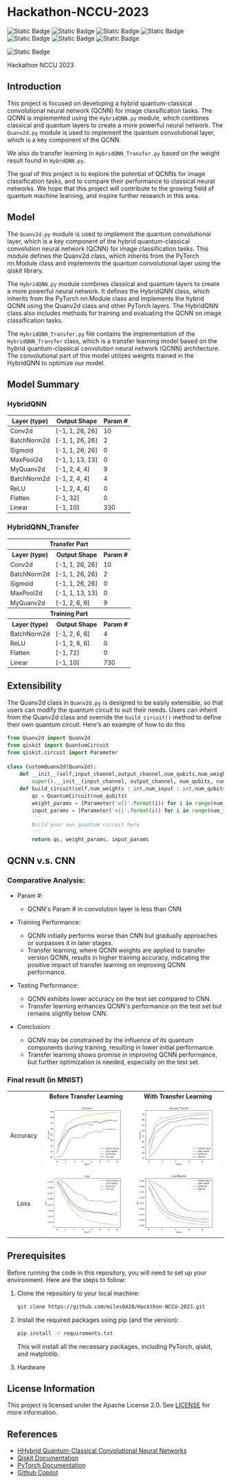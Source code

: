 # Hackathon-NCCU-2023
![Static Badge](https://img.shields.io/badge/Python-blue)
![Static Badge](https://img.shields.io/badge/PyTorch-red)
![Static Badge](https://img.shields.io/badge/Qiskit-orange)
![Static Badge](https://img.shields.io/badge/QML-yellow)
![Static Badge](https://img.shields.io/badge/Quantum_Convolution-yellow)
![Static Badge](https://img.shields.io/badge/windows_11-navy)
![Static Badge](https://img.shields.io/badge/ubuntu_23.04-orange)

![Static Badge](https://img.shields.io/badge/mac-gray)



Hackathon NCCU 2023

## Introduction

This project is focused on developing a hybrid quantum-classical convolutional neural network (QCNN) for image classification tasks. The QCNN is implemented using the `HybridQNN.py` module, which combines classical and quantum layers to create a more powerful neural network. The `Quanv2d.py` module is used to implement the quantum convolutional layer, which is a key component of the QCNN.

We also do transfer learning in `HybridQNN_Transfer.py` based on the weight result found in `HybrdQNN.py`.

The goal of this project is to explore the potential of QCNNs for image classification tasks, and to compare their performance to classical neural networks. We hope that this project will contribute to the growing field of quantum machine learning, and inspire further research in this area.


## Model

The `Quanv2d.py` module is used to implement the quantum convolutional layer, which is a key component of the hybrid quantum-classical convolution neural network (QCNN) for image classification tasks. This module defines the Quanv2d class, which inherits from the PyTorch nn.Module class and implements the quantum convolutional layer using the qiskit library.

The `HybridQNN.py` module combines classical and quantum layers to create a more powerful neural network. It defines the HybridQNN class, which inherits from the PyTorch nn.Module class and implements the hybrid QCNN using the Quanv2d class and other PyTorch layers. The HybridQNN class also includes methods for training and evaluating the QCNN on image classification tasks.

The `HybridQNN_Transfer.py` file contains the implementation of the `HybridQNN_Transfer` class, which is a transfer learning model based on the hybrid quantum-classical convolution neural network (QCNN) architecture. The convolutional part of this model utilizes weights trained in the HybridQNN to optimize our model.

## Model Summary 

### HybridQNN

| Layer (type) | Output Shape | Param # |
|--------------|--------------|---------|
| Conv2d    | [-1, 1, 26, 26] | 10 |
| BatchNorm2d | [-1, 1, 26, 26] | 2 |
| Sigmoid | [-1, 1, 26, 26] | 0 |
| MaxPool2d | [-1, 1, 13, 13] | 0 |
| MyQuanv2d | [-1, 2, 4, 4] | 9 |
| BatchNorm2d | [-1, 2, 4, 4] | 4 |
| ReLU | [-1, 2, 4, 4] | 0 |
| Flatten | [-1, 32] | 0 |
| Linear | [-1, 10] | 330 |

### HybridQNN_Transfer

<table>

  <tr><th colspan= 3 > Transfer Part</th></tr>
  <tr>
    <th>Layer (type)</th>
    <th>Output Shape</th>
    <th>Param #</th>
  </tr >
  <tr>
    <td>Conv2d</td>
    <td>[-1, 1, 26, 26]</td>
    <td>10</td>
  </tr>
  <tr>
    <td>BatchNorm2d</td>
    <td>[-1, 1, 26, 26]</td>
    <td>2</td>
  </tr>
  <tr>
    <td>Sigmoid</td>
    <td>[-1, 1, 26, 26]</td>
    <td>0</td>
  </tr>
  <tr>
    <td>MaxPool2d</td>
    <td>[-1, 1, 13, 13]</td>
    <td>0</td>
  </tr>
  <tr>
    <td>MyQuanv2d</td>
    <td>[-1, 2, 6, 6]</td>
    <td>9</td>
  </tr>
  <tr><th colspan= 3>Training Part</th></tr>
    <tr>
    <th>Layer (type)</th>
    <th>Output Shape</th>
    <th>Param #</th>
  </tr >
  <tr>
    <td>BatchNorm2d</td>
    <td>[-1, 2, 6, 6]</td>
    <td>4</td>
  </tr>
  <tr>
    <td>ReLU</td>
    <td>[-1, 2, 6, 6]</td>
    <td>0</td>
  </tr>
  <tr>
    <td>Flatten</td>
    <td>[-1, 72]</td>
    <td>0</td>
  </tr>
  <tr>
    <td>Linear</td>
    <td>[-1, 10]</td>
    <td>730</td>
  </tr>
</table>


## Extensibility

The Quanv2d class in `Quanv2d.py` is designed to be easily extensible, so that users can modify the quantum circuit to suit their needs. Users can inherit from the Quanv2d class and override the `build_circuit()` method to define their own quantum circuit. Here's an example of how to do this

```python
from Quanv2d import Quanv2d
from qiskit import QuantumCircuit
from qiskit.circuit import Parameter

class CustomQuanv2d(Quanv2d):
    def __init__(self,input_channel,output_channel,num_qubits,num_weight,kernel_size = 3,stride = 1):
        super().__init__(input_channel, output_channel, num_qubits, num_weight, kernel_size, stride)
    def build_circuit(self,num_weights : int,num_input : int,num_qubits : int = 3):
        qc = QuantumCircuit(num_qubits)
        weight_params = [Parameter('w{}'.format(i)) for i in range(num_weights)]
        input_params = [Parameter('x{}'.format(i)) for i in range(num_input)]
        '''
        Build your own quantum circuit here
        '''
        return qc, weight_params, input_params
```
## QCNN v.s. CNN

### Comparative Analysis:

- Param #:

    - QCNN's Param # in convolution layer is less than CNN

- Training Performance:

    - QCNN initially performs worse than CNN but gradually approaches or surpasses it in later stages.
    - Transfer learning, where QCNN weights are applied to transfer version QCNN, results in higher training accuracy, indicating the positive impact of transfer learning on improving QCNN performance.

- Testing Performance:

    - QCNN exhibits lower accuracy on the test set compared to CNN.
    - Transfer learning enhances QCNN's performance on the test set but remains slightly below CNN.

- Conclusion:

    - QCNN may be constrained by the influence of its quantum components during training, resulting in lower initial performance.
    - Transfer learning shows promise in improving QCNN performance, but further optimization is needed, especially on the test set.

### Final result (in MNIST)
<table>
  <tr>
    <th></th>
    <th>Before Transfer Learning</th>
    <th>With Transfer Learning</th>
  </tr>
  <tr>
    <td align="center">Accuracy</td>
    <td align="center"><img src="figure/accuracy.png" alt="Accuracy before transfer learning"></td>
    <td align="center"><img src="figure/accuracy_T.png" alt="Accuracy with transfer learning"></td>
  </tr>
  <tr>
    <td align="center">Loss</td>
    <td align="center"><img src="figure/loss.png" alt="Loss before transfer learning"></td>
    <td align="center"><img src="figure/loss_T.png" alt="Loss with transfer learning"></td>
  </tr>
</table>





## Prerequisites

Before running the code in this repository, you will need to set up your environment. Here are the steps to follow:

1. Clone the repository to your local machine:

    ```bash
    git clone https://github.com/miles0428/Hackthon-NCCU-2023.git
    ```

2. Install the required packages using pip (and the version):

    ```bash
    pip install -r requirements.txt
    ```

    This will install all the necessary packages, including PyTorch, qiskit, and matplotlib.

3. Hardware

## License Information

This project is licensed under the Apache License 2.0. See [LICENSE](LICENSE) for more information.

## References

- [HHybrid Quantum-Classical Convolutional Neural Networks](https://arxiv.org/pdf/1911.02998.pdf)
- [Qiskit Documentation](https://qiskit.org/documentation/)
- [PyTorch Documentation](https://pytorch.org/docs/stable/index.html)
- [Github Copilot](https://thanksforthecode.com)
